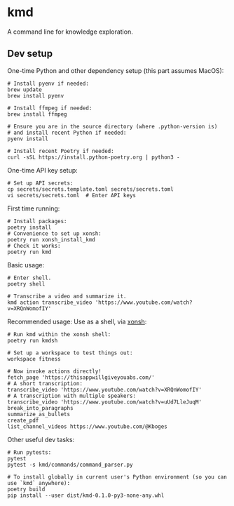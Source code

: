 # kmd

A command line for knowledge exploration.

## Dev setup

One-time Python and other dependency setup (this part assumes MacOS):

```
# Install pyenv if needed:
brew update
brew install pyenv

# Install ffmpeg if needed:
brew install ffmpeg

# Ensure you are in the source directory (where .python-version is)
# and install recent Python if needed:
pyenv install

# Install recent Poetry if needed:
curl -sSL https://install.python-poetry.org | python3 -
```

One-time API key setup:

```
# Set up API secrets:
cp secrets/secrets.template.toml secrets/secrets.toml  
vi secrets/secrets.toml  # Enter API keys
```

First time running:

```
# Install packages:
poetry install
# Convenience to set up xonsh:
poetry run xonsh_install_kmd
# Check it works:
poetry run kmd
```

Basic usage:

```
# Enter shell.
poetry shell

# Transcribe a video and summarize it.
kmd action transcribe_video 'https://www.youtube.com/watch?v=XRQnWomofIY'
```

Recommended usage: Use as a shell, via [xonsh](https://xon.sh/):

```
# Run kmd within the xonsh shell:
poetry run kmdsh

# Set up a workspace to test things out:
workspace fitness

# Now invoke actions directly!
fetch_page 'https://thisappwillgiveyouabs.com/'
# A short transcription:
transcribe_video 'https://www.youtube.com/watch?v=XRQnWomofIY'
# A transcription with multiple speakers:
transcribe_video 'https://www.youtube.com/watch?v=uUd7LleJuqM'
break_into_paragraphs
summarize_as_bullets
create_pdf
list_channel_videos https://www.youtube.com/@Kboges
```

Other useful dev tasks:

```
# Run pytests:
pytest
pytest -s kmd/commands/command_parser.py

# To install globally in current user's Python environment (so you can use `kmd` anywhere):
poetry build
pip install --user dist/kmd-0.1.0-py3-none-any.whl 
```
